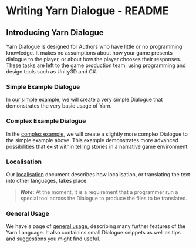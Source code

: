 # Writing Yarn Dialogue - README

## Introducing Yarn Dialogue

Yarn Dialogue is designed for Authors who have little or no programming knowledge. It makes no assumptions about how your game presents dialogue to the player, or about how the player chooses their responses. These tasks are left to the game production team, using programming and design tools such as Unity3D and C#.

### Simple Example Dialogue
In [our simple example](Yarn-HowTo-Write-Dialogue-Simple-Example.md), we will create a very simple Dialogue that demonstrates the very basic usage of Yarn. 

### Complex Example Dialogue
In the [complex example](Yarn-HowTo-Write-Dialogue-Complex-Example.md), we will create a slightly more complex Dialogue to the simple example above. This example demonstrates more advanced possibilities that exist within telling stories in a narrative game environment. 

### Localisation
Our [localisation](Localisation.md) document describes how localisation,
or translating the text into other languages, takes place.
> ***Note:*** At the moment, it is a requirement that a programmer run a special tool across the Dialogue to produce the files to be translated.

### General Usage
We have a page of [general usage](Usage.md), describing many further features of the Yarn Language. It also containins small Dialogue snippets as well as tips and suggestions you might find useful.
